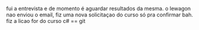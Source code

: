 fui a entrevista e de momento é aguardar resultados da mesma.
o lewagon nao enviou o email, fiz uma nova solicitaçao do curso só pra confirmar bah.
fiz a licao for do curso c# == git